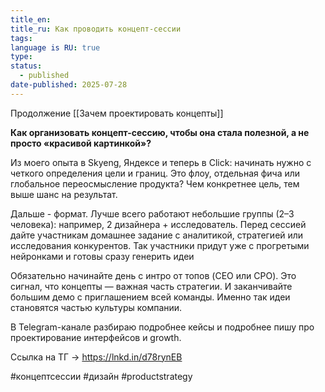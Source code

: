 ```yaml
---
title_en: 
title_ru: Как проводить концепт-сессии
tags: 
language is RU: true
type: 
status:
  - published
date-published: 2025-07-28
---
```

Продолжение [[Зачем проектировать концепты]]



**Как организовать концепт-сессию, чтобы она стала полезной, а не просто «красивой картинкой»?**

Из моего опыта в Skyeng, Яндексе и теперь в Click: начинать нужно с четкого определения цели и границ. Это флоу, отдельная фича или глобальное переосмысление продукта? Чем конкретнее цель, тем выше шанс на результат.

Дальше - формат. Лучше всего работают небольшие группы (2–3 человека): например, 2 дизайнера + исследователь. Перед сессией дайте участникам домашнее задание с аналитикой, стратегией или исследования конкурентов. Так участники придут уже с прогретыми нейронками и готовы сразу генерить идеи

Обязательно начинайте день с интро от топов (CEO или CPO). Это сигнал, что концепты — важная часть стратегии. И заканчивайте большим демо с приглашением всей команды. Именно так идеи становятся частью культуры компании.


В Telegram-канале разбираю подробнее кейсы и подробнее пишу про проектирование интерфейсов и growth.

Ссылка на ТГ → https://lnkd.in/d78rynEB

#концептсессии #дизайн #productstrategy